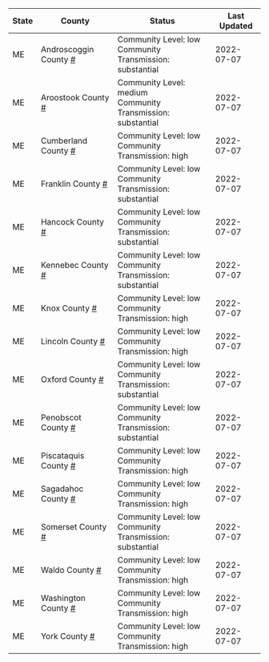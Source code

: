 State | County | Status | Last Updated
--- | --- | --- | --- 
ME | Androscoggin County <a href="#androscoggin_county">#</a> | <a name="androscoggin_county"></a>Community Level: low<br/>Community Transmission: substantial | 2022-07-07
ME | Aroostook County <a href="#aroostook_county">#</a> | <a name="aroostook_county"></a>Community Level: medium<br/>Community Transmission: substantial | 2022-07-07
ME | Cumberland County <a href="#cumberland_county">#</a> | <a name="cumberland_county"></a>Community Level: low<br/>Community Transmission: high | 2022-07-07
ME | Franklin County <a href="#franklin_county">#</a> | <a name="franklin_county"></a>Community Level: low<br/>Community Transmission: substantial | 2022-07-07
ME | Hancock County <a href="#hancock_county">#</a> | <a name="hancock_county"></a>Community Level: low<br/>Community Transmission: substantial | 2022-07-07
ME | Kennebec County <a href="#kennebec_county">#</a> | <a name="kennebec_county"></a>Community Level: low<br/>Community Transmission: substantial | 2022-07-07
ME | Knox County <a href="#knox_county">#</a> | <a name="knox_county"></a>Community Level: low<br/>Community Transmission: high | 2022-07-07
ME | Lincoln County <a href="#lincoln_county">#</a> | <a name="lincoln_county"></a>Community Level: low<br/>Community Transmission: high | 2022-07-07
ME | Oxford County <a href="#oxford_county">#</a> | <a name="oxford_county"></a>Community Level: low<br/>Community Transmission: substantial | 2022-07-07
ME | Penobscot County <a href="#penobscot_county">#</a> | <a name="penobscot_county"></a>Community Level: low<br/>Community Transmission: substantial | 2022-07-07
ME | Piscataquis County <a href="#piscataquis_county">#</a> | <a name="piscataquis_county"></a>Community Level: low<br/>Community Transmission: high | 2022-07-07
ME | Sagadahoc County <a href="#sagadahoc_county">#</a> | <a name="sagadahoc_county"></a>Community Level: low<br/>Community Transmission: high | 2022-07-07
ME | Somerset County <a href="#somerset_county">#</a> | <a name="somerset_county"></a>Community Level: low<br/>Community Transmission: substantial | 2022-07-07
ME | Waldo County <a href="#waldo_county">#</a> | <a name="waldo_county"></a>Community Level: low<br/>Community Transmission: high | 2022-07-07
ME | Washington County <a href="#washington_county">#</a> | <a name="washington_county"></a>Community Level: low<br/>Community Transmission: high | 2022-07-07
ME | York County <a href="#york_county">#</a> | <a name="york_county"></a>Community Level: low<br/>Community Transmission: high | 2022-07-07
